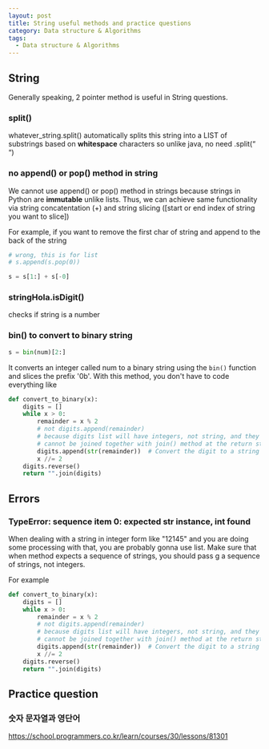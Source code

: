```yaml
---
layout: post
title: String useful methods and practice questions
category: Data structure & Algorithms
tags:
  - Data structure & Algorithms
---
```

## String
Generally speaking, 2 pointer method is useful in String questions.

### split()
whatever_string.split() automatically splits this string into a LIST
of substrings based on **whitespace** characters so unlike java, no
need .split(“ “)

### no append() or pop() method in string
We cannot use append() or pop() method in strings because strings in
Python are **immutable** unlike lists. Thus, we can achieve same functionality
via string concatentation (+) and string slicing ([start or end index
of string you want to slice])


For example, if you want to remove the first char of string and append
to the back of the string
```python
# wrong, this is for list
# s.append(s.pop(0))

s = s[1:] + s[-0]
```

### stringHola.isDigit()
checks if string is a number 

### bin() to convert to binary string
```python
s = bin(num)[2:]
```
It converts an integer called num to a binary string using the `bin()` 
function and slices the prefix '0b'. With this method, you don't have to code
everything like 

```python
def convert_to_binary(x):
    digits = []
    while x > 0:
        remainder = x % 2
        # not digits.append(remainder) 
        # because digits list will have integers, not string, and they
        # cannot be joined together with join() method at the return step
        digits.append(str(remainder))  # Convert the digit to a string
        x //= 2
    digits.reverse()
    return "".join(digits)
```


## Errors
### TypeError: sequence item 0: expected str instance, int found
When dealing with a string in integer form like "12145" and you are doing 
some processing with that, you are probably gonna use list.
Make sure that when method expects a sequence of strings, you should pass
g a sequence of strings, not integers.

For example
```python
def convert_to_binary(x):
    digits = []
    while x > 0:
        remainder = x % 2
        # not digits.append(remainder) 
        # because digits list will have integers, not string, and they
        # cannot be joined together with join() method at the return step
        digits.append(str(remainder))  # Convert the digit to a string
        x //= 2
    digits.reverse()
    return "".join(digits)
```

## Practice question
### 숫자 문자열과 영단어
https://school.programmers.co.kr/learn/courses/30/lessons/81301


